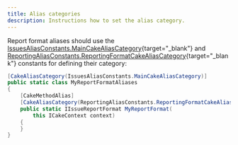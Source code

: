 ```yaml
---
title: Alias categories
description: Instructions how to set the alias category.
---
```


Report format aliases should use the [IssuesAliasConstants.MainCakeAliasCategory](https://cakebuild.net/api/Cake.Issues/IssuesAliasConstants/41CCADF8){target="_blank"}
and [ReportingAliasConstants.ReportingFormatCakeAliasCategory](https://cakebuild.net/api/Cake.Issues.Reporting/ReportingAliasConstants/979CDCAF){target="_blank"}
constants for defining their category:

```csharp
[CakeAliasCategory(IssuesAliasConstants.MainCakeAliasCategory)]
public static class MyReportFormatAliases
{
    [CakeMethodAlias]
    [CakeAliasCategory(ReportingAliasConstants.ReportingFormatCakeAliasCategory)]
    public static IIssueReportFormat MyReportFormat(
        this ICakeContext context)
    {
    }
}
```
